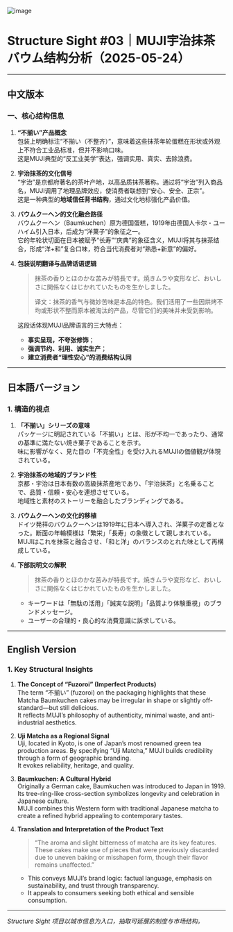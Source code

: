 ![image](https://github.com/user-attachments/assets/9511bfeb-9c5c-437e-89e4-ff5fefb868ef)

# Structure Sight #03｜MUJI宇治抹茶バウム结构分析（2025-05-24）

---

## 中文版本

### 一、核心结构信息

1. **“不揃い”产品概念**  
   包装上明确标注“不揃い（不整齐）”，意味着这些抹茶年轮蛋糕在形状或外观上不符合工业品标准，但并不影响口味。  
   这是MUJI典型的“反工业美学”表达，强调实用、真实、去除浪费。

2. **宇治抹茶的文化信号**  
   “宇治”是京都府著名的茶叶产地，以高品质抹茶著称。通过将“宇治”列入商品名，MUJI调用了地理品牌效应，使消费者联想到“安心、安全、正宗”。  
   这是一种典型的**地域信任背书结构**，通过文化地标强化产品价值。

3. **バウムクーヘン的文化融合路径**  
   バウムクーヘン（Baumkuchen）原为德国蛋糕，1919年由德国人卡尔・ユーハイム引入日本，后成为“洋菓子”的象征之一。  
   它的年轮状切面在日本被赋予“长寿”“庆典”的象征含义，MUJI将其与抹茶结合，形成“洋+和”复合口味，符合当代消费者对“熟悉+新意”的偏好。

4. **包装说明翻译与品牌话语逻辑**  
   > 抹茶の香りとほのかな苦みが特長です。焼きムラや変形など、おいしさに関係なくはじかれていたものを生かしました。  
   >  
   > 译文：抹茶的香气与微妙苦味是本品的特色。我们活用了一些因烘烤不均或形状不整而原本被淘汰的产品，尽管它们的美味并未受到影响。

   这段话体现MUJI品牌语言的三大特点：
   - **事实呈现，不夸张修饰**；
   - **强调节约、利用、诚实生产**；
   - **建立消费者“理性安心”的消费结构认同**

---

## 日本語バージョン

### 1. 構造的視点

1. **「不揃い」シリーズの意味**  
   パッケージに明記されている「不揃い」とは、形が不均一であったり、通常の基準に満たない焼き菓子であることを示す。  
   味に影響がなく、見た目の「不完全性」を受け入れるMUJIの価値観が体現されている。

2. **宇治抹茶の地域的ブランド性**  
   京都・宇治は日本有数の高級抹茶産地であり、「宇治抹茶」と名乗ることで、品質・信頼・安心を連想させている。  
   地域性と素材のストーリーを融合したブランディングである。

3. **バウムクーヘンの文化的移植**  
   ドイツ発祥のバウムクーヘンは1919年に日本へ導入され、洋菓子の定番となった。断面の年輪模様は「繁栄」「長寿」の象徴として親しまれている。  
   MUJIはこれを抹茶と融合させ、「和と洋」のバランスのとれた味として再構成している。

4. **下部説明文の解釈**  
   > 抹茶の香りとほのかな苦みが特長です。焼きムラや変形など、おいしさに関係なくはじかれていたものを生かしました。  
   - キーワードは「無駄の活用」「誠実な説明」「品質より体験重視」のブランドメッセージ。  
   - ユーザーの合理的・良心的な消費意識に訴求している。

---

## English Version

### 1. Key Structural Insights

1. **The Concept of “Fuzoroi” (Imperfect Products)**  
   The term “不揃い” (fuzoroi) on the packaging highlights that these Matcha Baumkuchen cakes may be irregular in shape or slightly off-standard—but still delicious.  
   It reflects MUJI’s philosophy of authenticity, minimal waste, and anti-industrial aesthetics.

2. **Uji Matcha as a Regional Signal**  
   Uji, located in Kyoto, is one of Japan’s most renowned green tea production areas. By specifying “Uji Matcha,” MUJI builds credibility through a form of geographic branding.  
   It evokes reliability, heritage, and quality.

3. **Baumkuchen: A Cultural Hybrid**  
   Originally a German cake, Baumkuchen was introduced to Japan in 1919. Its tree-ring-like cross-section symbolizes longevity and celebration in Japanese culture.  
   MUJI combines this Western form with traditional Japanese matcha to create a refined hybrid appealing to contemporary tastes.

4. **Translation and Interpretation of the Product Text**  
   > “The aroma and slight bitterness of matcha are its key features. These cakes make use of pieces that were previously discarded due to uneven baking or misshapen form, though their flavor remains unaffected.”  
   - This conveys MUJI’s brand logic: factual language, emphasis on sustainability, and trust through transparency.  
   - It appeals to consumers seeking both ethical and sensible consumption.

---

*Structure Sight 项目以城市信息为入口，抽取可延展的制度与市场结构。*
